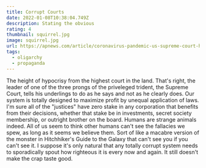 ```yaml
---
title: Corrupt Courts
date: 2022-01-08T10:38:04.749Z
description: Stating the obvious
rating: 4
thumbnail: squirrel.jpg
image: squirrel.jpg
url: https://apnews.com/article/coronavirus-pandemic-us-supreme-court-health-judiciary-john-roberts-aebc82d2ead1ec003c4099ef72642dea
tags:
  - oligarchy
  - propaganda
---
```

The height of hypocrisy from the highest court in the land.  That's right, the leader of one of the three prongs of the priveleged trident, the Supreme Court, tells his underlings to do as he says and not as he clearly does.  Our system is totally designed to maximize profit by unequal application of laws.  I'm sure all of the "justices" have zero stake in any corporation that benefits from their decisions, whether that stake be in investments, secret society membership, or outright brother on the board.  Humans are strange animals indeed.  All of us seem to think other humans can't see the fallacies we spew, as long as it seems we believe them.  Sort of like a macabre version of the monster in Hitchhiker's Guide to the Galaxy that can't see you if you can't see it.  I suppose it's only natural that any totally corrupt system needs to sporadically spout how righteous it is every now and again.  It still doesn't make the crap taste good.